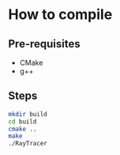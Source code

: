 # How to compile

## Pre-requisites

- CMake
- g++

## Steps

```bash
mkdir build
cd build
cmake ..
make
./RayTracer
```
